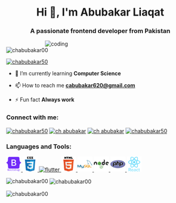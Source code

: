 <h1 align="center">Hi 👋, I'm Abubakar Liaqat</h1>
<h3 align="center">A passionate frontend developer from Pakistan</h3>

 <img src="https://user-images.githubusercontent.com/55389276/140866485-8fb1c876-9a8f-4d6a-98dc-08c4981eaf70.gif" alt="coding" align="right" width="400"> 
<p align="left"> <img src="https://komarev.com/ghpvc/?username=chabubakar00&label=Profile%20views&color=0e75b6&style=flat" alt="chabubakar00" /> </p>

<p align="left"> <a href="https://twitter.com/chabubakar50" target="blank"><img src="https://img.shields.io/twitter/follow/chabubakar50?logo=twitter&style=for-the-badge" alt="chabubakar50" /></a> </p>

- 🌱 I’m currently learning **Computer Science**

- 📫 How to reach me **cabubakar620@gmail.com**

- ⚡ Fun fact **Always work**

<h3 align="left">Connect with me:</h3>
<p align="left">
<a href="https://twitter.com/chabubakar50" target="blank"><img align="center" src="https://raw.githubusercontent.com/rahuldkjain/github-profile-readme-generator/master/src/images/icons/Social/twitter.svg" alt="chabubakar50" height="30" width="40" /></a>
<a href="https://linkedin.com/in/ch abubakar" target="blank"><img align="center" src="https://raw.githubusercontent.com/rahuldkjain/github-profile-readme-generator/master/src/images/icons/Social/linked-in-alt.svg" alt="ch abubakar" height="30" width="40" /></a>
<a href="https://fb.com/ch abubakar" target="blank"><img align="center" src="https://raw.githubusercontent.com/rahuldkjain/github-profile-readme-generator/master/src/images/icons/Social/facebook.svg" alt="ch abubakar" height="30" width="40" /></a>
<a href="https://instagram.com/chabubakar50" target="blank"><img align="center" src="https://raw.githubusercontent.com/rahuldkjain/github-profile-readme-generator/master/src/images/icons/Social/instagram.svg" alt="chabubakar50" height="30" width="40" /></a>
</p>

<h3 align="left">Languages and Tools:</h3>
<p align="left"> <a href="https://getbootstrap.com" target="_blank" rel="noreferrer"> <img src="https://raw.githubusercontent.com/devicons/devicon/master/icons/bootstrap/bootstrap-plain-wordmark.svg" alt="bootstrap" width="40" height="40"/> </a> <a href="https://www.w3schools.com/css/" target="_blank" rel="noreferrer"> <img src="https://raw.githubusercontent.com/devicons/devicon/master/icons/css3/css3-original-wordmark.svg" alt="css3" width="40" height="40"/> </a> <a href="https://flutter.dev" target="_blank" rel="noreferrer"> <img src="https://www.vectorlogo.zone/logos/flutterio/flutterio-icon.svg" alt="flutter" width="40" height="40"/> </a> <a href="https://www.w3.org/html/" target="_blank" rel="noreferrer"> <img src="https://raw.githubusercontent.com/devicons/devicon/master/icons/html5/html5-original-wordmark.svg" alt="html5" width="40" height="40"/> </a> <a href="https://www.mysql.com/" target="_blank" rel="noreferrer"> <img src="https://raw.githubusercontent.com/devicons/devicon/master/icons/mysql/mysql-original-wordmark.svg" alt="mysql" width="40" height="40"/> </a> <a href="https://nodejs.org" target="_blank" rel="noreferrer"> <img src="https://raw.githubusercontent.com/devicons/devicon/master/icons/nodejs/nodejs-original-wordmark.svg" alt="nodejs" width="40" height="40"/> </a> <a href="https://www.php.net" target="_blank" rel="noreferrer"> <img src="https://raw.githubusercontent.com/devicons/devicon/master/icons/php/php-original.svg" alt="php" width="40" height="40"/> </a> <a href="https://reactjs.org/" target="_blank" rel="noreferrer"> <img src="https://raw.githubusercontent.com/devicons/devicon/master/icons/react/react-original-wordmark.svg" alt="react" width="40" height="40"/> </a> </p>

<p><img align="left" src="https://github-readme-stats.vercel.app/api/top-langs?username=chabubakar00&show_icons=true&locale=en&layout=compact" alt="chabubakar00" /></p>

<p>&nbsp;<img align="center" src="https://github-readme-stats.vercel.app/api?username=chabubakar00&show_icons=true&locale=en" alt="chabubakar00" /></p>

<p><img align="center" src="https://github-readme-streak-stats.herokuapp.com/?user=chabubakar00&" alt="chabubakar00" /></p>
